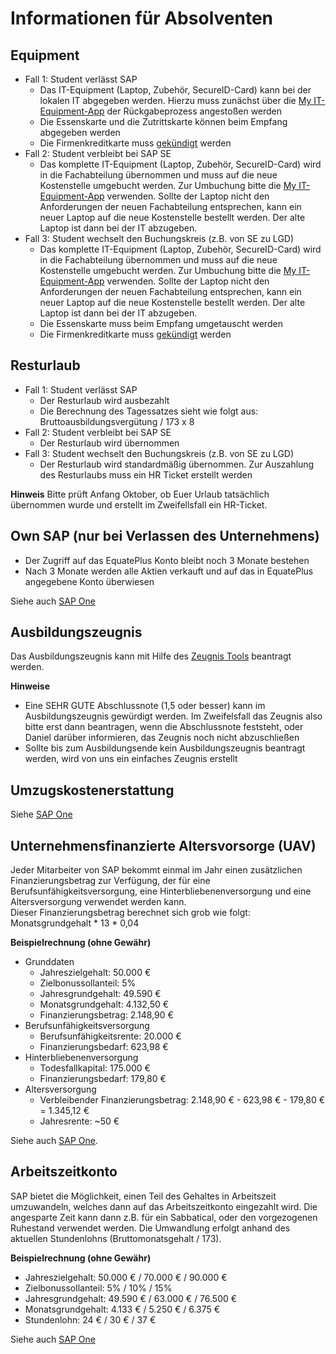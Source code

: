 # Informationen für Absolventen

## Equipment 

- Fall 1: Student verlässt SAP
  - Das IT-Equipment (Laptop, Zubehör, SecureID-Card) kann bei der lokalen IT abgegeben werden. Hierzu muss zunächst über die [My IT-Equipment-App](https://fiorilaunchpad.sap.com/sites#my-equipment&/role) der Rückgabeprozess angestoßen werden
  - Die Essenskarte und die Zutrittskarte können beim Empfang abgegeben werden 
  - Die Firmenkreditkarte muss [gekündigt](https://one.int.sap/me@sap/travel/corporate_credit_card#cancel_your_card_0268) werden 
- Fall 2: Student verbleibt bei SAP SE 
  - Das komplette IT-Equipment (Laptop, Zubehör, SecureID-Card) wird in die Fachabteilung übernommen und muss auf die neue Kostenstelle umgebucht werden. Zur Umbuchung bitte die [My IT-Equipment-App](https://fiorilaunchpad.sap.com/sites#my-equipment&/role) verwenden. Sollte der Laptop nicht den Anforderungen der neuen
  Fachabteilung entsprechen, kann ein neuer Laptop auf die neue Kostenstelle bestellt werden. Der alte Laptop ist dann bei der IT abzugeben. 
- Fall 3: Student wechselt den Buchungskreis (z.B. von SE zu LGD)
  - Das komplette IT-Equipment (Laptop, Zubehör, SecureID-Card) wird in die Fachabteilung übernommen und muss auf die neue Kostenstelle umgebucht werden. Zur Umbuchung bitte die [My IT-Equipment-App](https://fiorilaunchpad.sap.com/sites#my-equipment&/role) verwenden. Sollte der Laptop nicht den Anforderungen der neuen Fachabteilung entsprechen, kann ein neuer Laptop auf die neue Kostenstelle bestellt werden. Der alte Laptop ist dann bei der IT abzugeben. 
  - Die Essenskarte muss beim Empfang umgetauscht werden 
  - Die Firmenkreditkarte muss [gekündigt](https://one.int.sap/me@sap/travel/corporate_credit_card#cancel_your_card_0268) werden 

## Resturlaub 

- Fall 1: Student verlässt SAP
  - Der Resturlaub wird ausbezahlt
  - Die Berechnung des Tagessatzes sieht wie folgt aus: Bruttoausbildungsvergütung / 173 x 8 
- Fall 2: Student verbleibt bei SAP SE 
  - Der Resturlaub wird übernommen 
- Fall 3: Student wechselt den Buchungskreis (z.B. von SE zu LGD) 
  - Der Resturlaub wird standardmäßig übernommen. Zur Auszahlung des Resturlaubs muss ein HR Ticket erstellt werden

**Hinweis**
Bitte prüft Anfang Oktober, ob Euer Urlaub tatsächlich übernommen wurde und erstellt im Zweifellsfall ein HR-Ticket.

## Own SAP (nur bei Verlassen des Unternehmens)

- Der Zugriff auf das EquatePlus Konto bleibt noch 3 Monate bestehen
- Nach 3 Monate werden alle Aktien verkauft und auf das in EquatePlus angegebene Konto überwiesen

Siehe auch [SAP One](https://one.int.sap/asset/view/98027c36-5af6-4a2b-b0e1-d63413503565/Leaving%20SAP%20-%20Impact%20on%20Your%20Equity%20Portfolio%20and%20Required%20Actions.pdf)

## Ausbildungszeugnis 

Das Ausbildungszeugnis kann mit Hilfe des [Zeugnis Tools](https://fiorilaunchpad.sap.com/sites#scdzgeness-Display) beantragt werden. 

**Hinweise** 
- Eine SEHR GUTE Abschlussnote (1,5 oder besser) kann im Ausbildungszeugnis gewürdigt werden. Im Zweifelsfall das Zeugnis also bitte erst dann beantragen, wenn die Abschlussnote feststeht, oder Daniel darüber informieren, das Zeugnis noch nicht abzuschließen
- Sollte bis zum Ausbildungsende kein Ausbildungszeugnis beantragt werden, wird von uns ein einfaches Zeugnis erstellt

## Umzugskostenerstattung 

Siehe [SAP One](https://one.int.sap/me@sap/benefits/relocation_costs_own_household)

## Unternehmensfinanzierte Altersvorsorge (UAV) 

Jeder Mitarbeiter von SAP bekommt einmal im Jahr einen zusätzlichen Finanzierungsbetrag zur Verfügung, der für eine Berufsunfähigkeitsversorgung, eine Hinterbliebenenversorgung und eine Altersversorgung verwendet werden kann.  
Dieser Finanzierungsbetrag berechnet sich grob wie folgt: Monatsgrundgehalt * 13 * 0,04 

**Beispielrechnung (ohne Gewähr)**

- Grunddaten
  - Jahreszielgehalt: 50.000 € 
  - Zielbonussollanteil: 5% 
  - Jahresgrundgehalt: 49.590 € 
  - Monatsgrundgehalt: 4.132,50 € 
  - Finanzierungsbetrag: 2.148,90 €
- Berufsunfähigkeitsversorgung 
  - Berufsunfähigkeitsrente: 20.000 € 
  - Finanzierungsbedarf: 623,98 € 
- Hinterbliebenenversorgung
  - Todesfallkapital: 175.000 € 
  - Finanzierungsbedarf: 179,80 € 
- Altersversorgung
  - Verbleibender Finanzierungsbetrag: 2.148,90 € - 623,98 € - 179,80 € = 1.345,12 € 
  - Jahresrente: ~50 € 

Siehe auch [SAP One](https://one.int.sap/me@sap/benefits/pensions#uav_369c).

## Arbeitszeitkonto 

SAP bietet die Möglichkeit, einen Teil des Gehaltes in Arbeitszeit umzuwandeln, welches dann auf das Arbeitszeitkonto eingezahlt wird. Die angesparte Zeit kann dann z.B. für ein Sabbatical, oder den vorgezogenen Ruhestand verwendet werden. 
Die Umwandlung erfolgt anhand des aktuellen Stundenlohns (Bruttomonatsgehalt / 173). 

**Beispielrechnung (ohne Gewähr)**

- Jahreszielgehalt: 50.000 € / 70.000 € / 90.000 € 
- Zielbonussollanteil: 5% / 10% / 15% 
- Jahresgrundgehalt: 49.590 € / 63.000 € / 76.500 € 
- Monatsgrundgehalt: 4.133 € / 5.250 € / 6.375 € 
- Stundenlohn: 24 € / 30 € / 37 € 

Siehe auch [SAP One](https://one.int.sap/me@sap/benefits/pensions#azk_de91)
